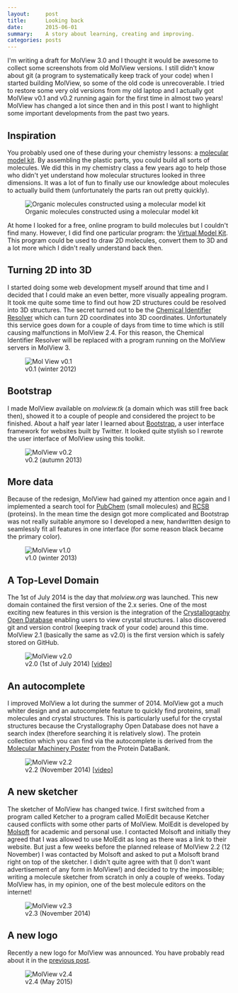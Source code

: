 ```yaml
---
layout:     post
title:      Looking back
date:       2015-06-01
summary:    A story about learning, creating and improving.
categories: posts
---
```


I'm writing a draft for MolView 3.0 and I thought it would be awesome to collect
some screenshots from old MolView versions. I still didn't know about git (a
program to systematically keep track of your code) when I started building
MolView, so some of the old code is unrecoverable. I tried to restore some very
old versions from my old laptop and I actually got MolView v0.1 and v0.2 running
again for the first time in almost two years! MolView has changed a lot since
then and in this post I want to highlight some important developments from the
past two years.

Inspiration
-----------
You probably used one of these during your chemistry lessons: a [molecular model
kit]. By assembling the plastic parts, you could build all sorts of molecules.
We did this in my chemistry class a few years ago to help those who didn't yet
understand how molecular structures looked in three dimensions. It was a lot of
fun to finally use our knowledge about molecules to actually build them
(unfortunately the parts ran out pretty quickly).

<figure>
  <img src="/img/2015-05-30-organic-kit.png" alt="Organic molecules constructed using a molecular model kit">
  <figcaption>
    Organic molecules constructed using a molecular model kit
  </figcaption>
</figure>

At home I looked for a free, online program to build molecules but I couldn't
find many. However, I did find one particular program: the [Virtual Model Kit].
This program could be used to draw 2D molecules, convert them to 3D and a lot
more which I didn't really understand back then.

Turning 2D into 3D
------------------
I started doing some web development myself around that time and I decided that
I could make an even better, more visually appealing program. It took me quite
some time to find out how 2D structures could be resolved into 3D structures.
The secret turned out to be the [Chemical Identifier Resolver] which can turn 2D
coordinates into 3D coordinates. Unfortunately this service goes down for a
couple of days from time to time which is still causing malfunctions in MolView
2.4. For this reason, the Chemical Identifier Resolver will be replaced with a
program running on the MolView servers in MolView 3.

<figure>
  <img class="backdrop" src="/img/history/molview-v0.1.png" alt="Mol View v0.1">
  <figcaption>
    v0.1 (winter 2012)
  </figcaption>
</figure>

Bootstrap
---------
I made MolView available on *molview.tk* (a domain which was still free back
then), showed it to a couple of people and considered the project to be
finished. About a half year later I learned about [Bootstrap], a user interface
framework for websites built by Twitter. It looked quite stylish so I rewrote
the user interface of MolView using this toolkit.

<figure>
  <img class="backdrop" src="/img/history/molview-v0.2.png" alt="MolView v0.2">
  <figcaption>
    v0.2 (autumn 2013)
  </figcaption>
</figure>

More data
---------
Because of the redesign, MolView had gained my attention once again and I
implemented a search tool for [PubChem] (small molecules) and [RCSB] (proteins).
In the mean time the design got more complicated and Bootstrap was not really
suitable anymore so I developed a new, handwritten design to seamlessly fit all
features in one interface (for some reason black became the primary color).

<figure>
  <img class="backdrop" src="/img/history/molview-v1.0.png" alt="MolView v1.0">
  <figcaption>
    v1.0 (winter 2013)
  </figcaption>
</figure>

A Top-Level Domain
------------------
The 1st of July 2014 is the day that *molview.org* was launched. This new domain
contained the first version of the 2.x series. One of the most exciting new
features in this version is the integration of the [Crystallography Open
Database] enabling users to view crystal structures. I also discovered git and
version control (keeping track of your code) around this time. MolView 2.1
(basically the same as v2.0) is the first version which is safely stored on
GitHub.

<figure>
  <img class="backdrop" src="/img/history/molview-v2.0.png" alt="MolView v2.0">
  <figcaption>
    v2.0 (1st of July 2014) [<a href="https://www.youtube.com/watch?v=NtQYwBrGZhU">video</a>]
  </figcaption>
</figure>

An autocomplete
---------------
I improved MolView a lot during the summer of 2014. MolView got a much whiter
design and an autocomplete feature to quickly find proteins, small molecules and
crystal structures. This is particularly useful for the crystal structures
because the Crystallography Open Database does not have a search index
(therefore searching it is relatively slow). The protein collection which you
can find via the autocomplete is derived from the [Molecular Machinery Poster]
from the Protein DataBank.

<figure>
  <img class="backdrop" src="/img/history/molview-v2.2.png" alt="MolView v2.2">
  <figcaption>
    v2.2 (November 2014) [<a href="https://www.youtube.com/watch?v=xDr9hn7cpLA">video</a>]
  </figcaption>
</figure>

A new sketcher
--------------
The sketcher of MolView has changed twice. I first switched from a program
called Ketcher to a program called MolEdit because Ketcher caused conflicts with
some other parts of MolView. MolEdit is developed by [Molsoft] for academic and
personal use. I contacted Molsoft and initially they agreed that I was allowed
to use MolEdit as long as there was a link to their website. But just a few
weeks before the planned release of MolView 2.2 (12 November) I was contacted by
Molsoft and asked to put a Molsoft brand right on top of the sketcher. I didn't
quite agree with that (I don't want advertisement of any form in MolView!) and
decided to try the impossible; writing a molecule sketcher from scratch in only
a couple of weeks. Today MolView has, in my opinion, one of the best molecule
editors on the internet!

<figure>
  <img class="backdrop" src="/img/history/molview-v2.3.png" alt="MolView v2.3">
  <figcaption>
    v2.3 (November 2014)
  </figcaption>
</figure>

A new logo
----------
Recently a new logo for MolView was announced. You have probably read about it
in the [previous post](http://blog.molview.org/posts/2015/05/23/a-new-logo/).

<figure>
  <img class="backdrop" src="/img/history/molview-v2.4.png" alt="MolView v2.4">
  <figcaption>
    v2.4 (May 2015)
  </figcaption>
</figure>

[molecular model kit]: http://www.molymod.com/
[Virtual Model Kit]: http://chemagic.com/JSmolVMK2.htm
[Chemical Identifier Resolver]: http://cactus.nci.nih.gov/chemical/structure
[Bootstrap]: http://getbootstrap.com/
[PubChem]: https://pubchem.ncbi.nlm.nih.gov/
[RCSB]: http://www.rcsb.org/
[Crystallography Open Database]: http://www.crystallography.net/
[Molecular Machinery Poster]: http://www.rcsb.org/pdb/static.do?p=general_information/news_publications/newsletters/2004q1/poster_available.html
[Molsoft]: http://www.molsoft.com/
